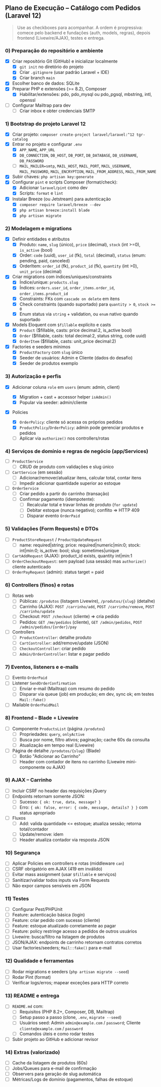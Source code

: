 ## Plano de Execução – Catálogo com Pedidos (Laravel 12)

> Use as checkboxes para acompanhar. A ordem é progressiva: comece pelo backend e fundações (auth, models, regras), depois frontend (Livewire/AJAX), testes e entrega.

### 0) Preparação do repositório e ambiente

- [X] Criar repositório Git (GitHub) e inicializar localmente
  - [X] `git init` no diretório do projeto
  - [X] Criar `.gitignore` (usar padrão Laravel + IDE)
  - [X] Criar branch `main`
- [X] Escolher banco de dados: SQLite
- [X] Preparar PHP e extensões (>= 8.2), Composer
  - [X] Habilitar/extensões: pdo, pdo_mysql ou pdo_pgsql, mbstring, intl, openssl
- [ ] Configurar Mailtrap para dev
  - [ ] Criar inbox e obter credenciais SMTP

### 1) Bootstrap do projeto Laravel 12

- [X] Criar projeto: `composer create-project laravel/laravel:^12 tgr-catalog`
- [X] Entrar no projeto e configurar `.env`
  - [X] `APP_NAME`, `APP_URL`
  - [X] `DB_CONNECTION`, `DB_HOST`, `DB_PORT`, `DB_DATABASE`, `DB_USERNAME`, `DB_PASSWORD`
  - [ ] `MAIL_MAILER=smtp`, `MAIL_HOST`, `MAIL_PORT`, `MAIL_USERNAME`, `MAIL_PASSWORD`, `MAIL_ENCRYPTION`, `MAIL_FROM_ADDRESS`, `MAIL_FROM_NAME`
- [X] Subir chaves: `php artisan key:generate`
- [X] Configurar `pint` e scripts Composer (format/check):
  - [X] Adicionar `laravel/pint` como dev
  - [X] Scripts: `format` e `lint`
- [X] Instalar Breeze (ou Jetstream) para autenticação
  - [X] `composer require laravel/breeze --dev`
  - [X] `php artisan breeze:install blade`
  - [X] `php artisan migrate`

### 2) Modelagem e migrations

- [X] Definir entidades e atributos
  - [X] Produto: `name`, `slug` (único), `price` (decimal), `stock` (int >=0), `is_active` (bool)
  - [X] Order: `code` (uuid), `user_id` (fk), `total` (decimal), `status` (enum: pending, paid, canceled)
  - [X] OrderItem: `order_id` (fk), `product_id` (fk), `quantity` (int >0), `unit_price` (decimal)
- [X] Criar migrations com índices/uniques/constraints
  - [X] Índice/unique: `products.slug`
  - [X] Índices: `orders.user_id`, `order_items.order_id`, `order_items.product_id`
  - [X] Constraints: FKs com `cascade on delete` em itens
  - [X] Check constraints (quando suportado) para `quantity > 0`, `stock >= 0`
  - [X] Enum status via `string` + validation, ou `enum` nativo quando suportado
- [X] Models Eloquent com `$fillable` explícito e casts
  - [X] `Product` ($fillable, casts: price decimal:2, is_active bool)
  - [X] `Order` ($fillable, casts: total decimal:2, status string, code uuid)
  - [X] `OrderItem` ($fillable, casts: unit_price decimal:2)
- [X] Factories e seeders mínimos
  - [X] `ProductFactory` com `slug` único
  - [X] Seeder de usuários: Admin e Cliente (dados do desafio)
  - [X] Seeder de produtos exemplo

### 3) Autorização e perfis

- [X] Adicionar coluna `role` em `users` (enum: admin, client)

  - [X] Migration + cast + accessor helper `isAdmin()`
  - [X] Popular via seeder: admin/cliente
- [X] Policies

  - [X] `OrderPolicy`: cliente só acessa os próprios pedidos
  - [X] `ProductPolicy`/`OrderPolicy`: admin pode gerenciar produtos e pedidos
  - [ ] Aplicar via `authorize()` nos controllers/rotas

### 4) Serviços de domínio e regras de negócio (app/Services)

- [ ] `ProductService`
  - [ ] CRUD de produto com validações e slug único
- [ ] `CartService` (em sessão)
  - [ ] Adicionar/remover/atualizar itens, calcular total, contar itens
  - [ ] Impedir adicionar quantidade superior ao estoque
- [ ] `OrderService`
  - [ ] Criar pedido a partir do carrinho (transação)
  - [ ] Confirmar pagamento (idempotente):
    - [ ] Recalcular total e travar linhas de produto (`for update`)
    - [ ] Debitar estoque (nunca negativo); conflito => HTTP 409
    - [ ] Disparar evento `OrderPaid`

### 5) Validações (Form Requests) e DTOs

- [ ] `ProductStoreRequest` / `ProductUpdateRequest`
  - [ ] name: required|string; price: required|numeric|min:0; stock: int|min:0; is_active: bool; slug: sometimes|unique
- [ ] `CartAddRequest` (AJAX): product_id exists, quantity int|min:1
- [ ] `OrderCheckoutRequest`: sem payload (usa sessão) mas `authorize()` cliente autenticado
- [ ] `OrderPayRequest` (admin): status target = paid

### 6) Controllers (finos) e rotas

- [ ] Rotas web
  - [ ] Públicas: `/produtos` (listagem Livewire), `/produtos/{slug}` (detalhe)
  - [ ] Carrinho (AJAX): `POST /carrinho/add`, `POST /carrinho/remove`, `POST /carrinho/update`
  - [ ] Checkout: `POST /checkout` (cliente) => cria pedido
  - [ ] Pedidos: `GET /me/pedidos` (cliente), `GET /admin/pedidos`, `POST /admin/pedidos/{order}/pay`
- [ ] Controllers
  - [ ] `ProductController`: detalhe produto
  - [ ] `CartController`: add/remove/update (JSON)
  - [ ] `CheckoutController`: criar pedido
  - [ ] `Admin/OrderController`: listar e pagar pedido

### 7) Eventos, listeners e e-mails

- [ ] Evento `OrderPaid`
- [ ] Listener `SendOrderConfirmation`
  - [ ] Enviar e-mail (Mailtrap) com resumo do pedido
  - [ ] Disparar via queue (job) em produção; em dev, sync ok; em testes `Mail::fake()`
- [ ] Mailable `OrderPaidMail`

### 8) Frontend – Blade + Livewire

- [ ] Componente `ProductsList` (página `/produtos`)
  - [ ] Propriedades: `query`, `onlyActive`
  - [ ] Busca por nome, filtro ativos; paginação; cache 60s da consulta
  - [ ] Atualização em tempo real (Livewire)
- [ ] Página de detalhe `/produtos/{slug}` (Blade)
  - [ ] Botão "Adicionar ao Carrinho"
  - [ ] Header com contador de itens no carrinho (Livewire mini-componente ou AJAX)

### 9) AJAX – Carrinho

- [ ] Incluir CSRF no header das requisições jQuery
- [ ] Endpoints retornam somente JSON:
  - [ ] Sucesso: `{ ok: true, data, message? }`
  - [ ] Erro: `{ ok: false, error: { code, message, details? } }` com status apropriado
- [ ] Fluxos
  - [ ] Add: valida quantidade <= estoque; atualiza sessão; retorna total/contador
  - [ ] Update/remove: idem
  - [ ] Header atualiza contador via resposta JSON

### 10) Segurança

- [ ] Aplicar Policies em controllers e rotas (middleware `can`)
- [ ] CSRF obrigatório em AJAX (419 em inválido)
- [ ] Evitar mass assignment (usar `$fillable` e serviços)
- [ ] Sanitizar/validar todos inputs via Form Requests
- [ ] Não expor campos sensíveis em JSON

### 11) Testes

- [ ] Configurar Pest/PHPUnit
- [ ] Feature: autenticação básica (login)
- [ ] Feature: criar pedido com sucesso (cliente)
- [ ] Feature: estoque atualizado corretamente ao pagar
- [ ] Feature: policy restringe acesso a pedidos de outros usuários
- [ ] Livewire: busca/filtro na listagem de produtos
- [ ] JSON/AJAX: endpoints de carrinho retornam contratos corretos
- [ ] Usar factories/seeders; `Mail::fake()` para e-mail

### 12) Qualidade e ferramentas

- [ ] Rodar migrations e seeders (`php artisan migrate --seed`)
- [ ] Rodar Pint (format)
- [ ] Verificar logs/erros; mapear exceções para HTTP correto

### 13) README e entrega

- [ ] `README.md` com:
  - [ ] Requisitos (PHP 8.2+, Composer, DB, Mailtrap)
  - [ ] Setup passo a passo (clone, `.env`, `migrate --seed`)
  - [ ] Usuários seed: Admin `admin@example.com` / `password`; Cliente `cliente@example.com` / `password`
  - [ ] Comandos úteis e como rodar testes
- [ ] Subir projeto ao GitHub e adicionar revisor

### 14) Extras (valorizado)

- [ ] Cache da listagem de produtos (60s)
- [ ] Jobs/Queues para e-mail de confirmação
- [ ] Observers para geração de slug automática
- [ ] Métricas/Logs de domínio (pagamentos, falhas de estoque)
